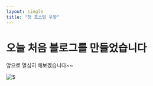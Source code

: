 ```yaml
---
layout: single
title: "첫 포스팅 우왕"
---
```


# 오늘 처음 블로그를 만들었습니다

앞으로 열심히 해보겠습니다~~

![$](C:\projects\sumun3464-github-blog\sumun3464.github.io\images\2022-07-11-first\$.PNG)
